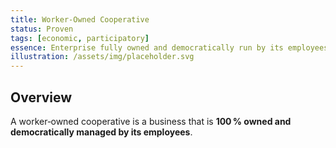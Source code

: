 ```yaml
---
title: Worker‑Owned Cooperative
status: Proven
tags: [economic, participatory]
essence: Enterprise fully owned and democratically run by its employees; aligns economic incentives with collective wellbeing.
illustration: /assets/img/placeholder.svg
---
```

## Overview
A worker‑owned cooperative is a business that is **100 % owned and democratically managed by its employees**.